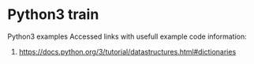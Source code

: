 # Python3 train
Python3 examples
Accessed links with usefull example code information:
1) https://docs.python.org/3/tutorial/datastructures.html#dictionaries
